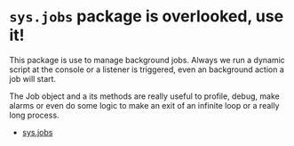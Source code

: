 # `sys.jobs` package is overlooked, use it!

This package is use to manage background jobs. Always we run a dynamic
script at the console or a listener is triggered, even an background
action a job will start.

The Job object and a its methods are really useful to profile, debug,
make alarms or even do some logic to make an exit of an infinite loop or
a really long process.

- [sys.jobs](https://platform-docs.slingr.io/app_development_js_api_jobs.html)
